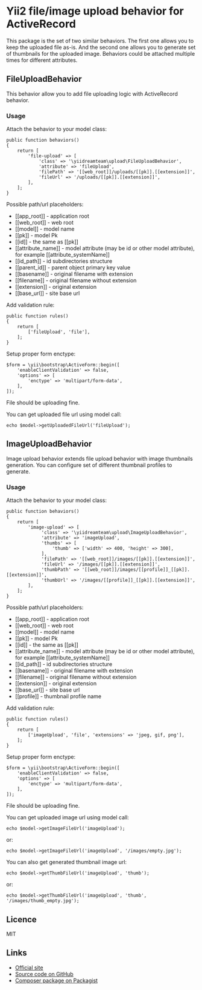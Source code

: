 # Yii2 file/image upload behavior for ActiveRecord #
 
This package is the set of two similar behaviors. The first one allows you to keep the uploaded file as-is.
 And the second one allows you to generate set of thumbnails for the uploaded image. Behaviors could be attached
 multiple times for different attributes.
 
## FileUploadBehavior ##

This behavior allow you to add file uploading logic with ActiveRecord behavior.

### Usage ###
Attach the behavior to your model class:

    public function behaviors()
    {
        return [
            'file-upload' => [
                'class' => '\yiidreamteam\upload\FileUploadBehavior',
                'attribute' => 'fileUpload',
                'filePath' => '[[web_root]]/uploads/[[pk]].[[extension]]',
                'fileUrl' => '/uploads/[[pk]].[[extension]]',
            ],
        ];
    }
    
Possible path/url placeholders:

 * [[app_root]] - application root
 * [[web_root]] - web root
 * [[model]] - model name
 * [[pk]] - model Pk
 * [[id]] - the same as [[pk]]
 * [[attribute_name]] - model attribute (may be id or other model attribute), for example [[attribute_systemName]]
 * [[id_path]] - id subdirectories structure
 * [[parent_id]] - parent object primary key value
 * [[basename]] - original filename with extension
 * [[filename]] - original filename without extension
 * [[extension]] - original extension
 * [[base_url]] - site base url
    
Add validation rule:

    public function rules()
    {
        return [
            ['fileUpload', 'file'],   
        ];
    }
    
Setup proper form enctype:

    $form = \yii\bootstrap\ActiveForm::begin([
        'enableClientValidation' => false,
        'options' => [
            'enctype' => 'multipart/form-data',
        ],
    ]);
    
File should be uploading fine.

You can get uploaded file url using model call:

    echo $model->getUploadedFileUrl('fileUpload');

## ImageUploadBehavior ##

Image upload behavior extends file upload behavior with image thumbnails generation.
You can configure set of different thumbnail profiles to generate.

### Usage ###
Attach the behavior to your model class:

    public function behaviors()
    {
        return [
            'image-upload' => [
                 'class' => '\yiidreamteam\upload\ImageUploadBehavior',
                 'attribute' => 'imageUpload',
                 'thumbs' => [
                     'thumb' => ['width' => 400, 'height' => 300],
                 ],
                 'filePath' => '[[web_root]]/images/[[pk]].[[extension]]',
                 'fileUrl' => '/images/[[pk]].[[extension]]',
                 'thumbPath' => '[[web_root]]/images/[[profile]]_[[pk]].[[extension]]',
                 'thumbUrl' => '/images/[[profile]]_[[pk]].[[extension]]',
            ],
        ];
    }
    
Possible path/url placeholders:

 * [[app_root]] - application root
 * [[web_root]] - web root
 * [[model]] - model name
 * [[pk]] - model Pk
 * [[id]] - the same as [[pk]]
 * [[attribute_name]] - model attribute (may be id or other model attribute), for example [[attribute_systemName]]
 * [[id_path]] - id subdirectories structure
 * [[basename]] - original filename with extension
 * [[filename]] - original filename without extension
 * [[extension]] - original extension
 * [[base_url]] - site base url
 * [[profile]] - thumbnail profile name
    
Add validation rule:

    public function rules()
    {
        return [
            ['imageUpload', 'file', 'extensions' => 'jpeg, gif, png'],   
        ];
    }
    
Setup proper form enctype:

    $form = \yii\bootstrap\ActiveForm::begin([
        'enableClientValidation' => false,
        'options' => [
            'enctype' => 'multipart/form-data',
        ],
    ]);
    
File should be uploading fine.

You can get uploaded image url using model call:

    echo $model->getImageFileUrl('imageUpload');

or:

    echo $model->getImageFileUrl('imageUpload', '/images/empty.jpg');
    
You can also get generated thumbnail image url:

    echo $model->getThumbFileUrl('imageUpload', 'thumb');

or:
  
    echo $model->getThumbFileUrl('imageUpload', 'thumb', '/images/thumb_empty.jpg');
    
## Licence ##

MIT
    
## Links ##

* [Official site](http://yiidreamteam.com/yii2/upload-behavior)
* [Source code on GitHub](https://github.com/yii-dream-team/yii2-upload-behavior)
* [Composer package on Packagist](https://packagist.org/packages/yii-dream-team/yii2-upload-behavior)

